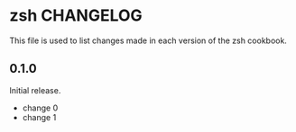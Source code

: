 # zsh CHANGELOG

This file is used to list changes made in each version of the zsh cookbook.

## 0.1.0

Initial release.

- change 0
- change 1
